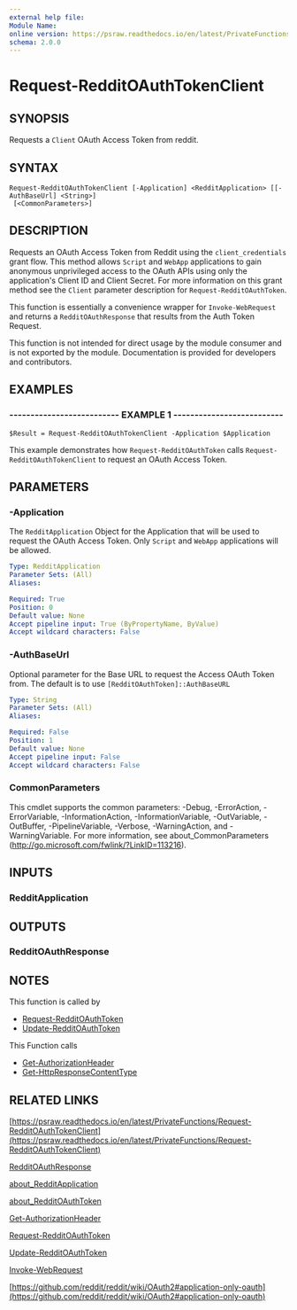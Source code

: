 ```yaml
---
external help file: 
Module Name: 
online version: https://psraw.readthedocs.io/en/latest/PrivateFunctions/Request-RedditOAuthTokenClient
schema: 2.0.0
---
```


# Request-RedditOAuthTokenClient

## SYNOPSIS
Requests a `Client` OAuth Access Token from reddit.

## SYNTAX

```
Request-RedditOAuthTokenClient [-Application] <RedditApplication> [[-AuthBaseUrl] <String>]
 [<CommonParameters>]
```

## DESCRIPTION
Requests an OAuth Access Token from Reddit using the `client_credentials` grant flow. This method allows `Script` and `WebApp` applications to gain anonymous unprivileged access to the OAuth APIs using only the application's Client ID and Client Secret. For more information on this grant method see the `Client` parameter description for `Request-RedditOAuthToken`.

This function is essentially a convenience wrapper for `Invoke-WebRequest` and returns a `RedditOAuthResponse` that results from the Auth Token Request.

This function is not intended for direct usage by the module consumer and is not exported by the module. Documentation is provided for developers and contributors.

## EXAMPLES

### -------------------------- EXAMPLE 1 --------------------------
```
$Result = Request-RedditOAuthTokenClient -Application $Application
```

This example demonstrates how `Request-RedditOAuthToken` calls `Request-RedditOAuthTokenClient` to request an OAuth Access Token.

## PARAMETERS

### -Application
The `RedditApplication` Object for the Application that will be used to request the OAuth Access Token. Only `Script` and `WebApp` applications will be allowed.

```yaml
Type: RedditApplication
Parameter Sets: (All)
Aliases: 

Required: True
Position: 0
Default value: None
Accept pipeline input: True (ByPropertyName, ByValue)
Accept wildcard characters: False
```

### -AuthBaseUrl
Optional parameter for the Base URL to request the Access OAuth Token from. The default is to use `[RedditOAuthToken]::AuthBaseURL`

```yaml
Type: String
Parameter Sets: (All)
Aliases: 

Required: False
Position: 1
Default value: None
Accept pipeline input: False
Accept wildcard characters: False
```

### CommonParameters
This cmdlet supports the common parameters: -Debug, -ErrorAction, -ErrorVariable, -InformationAction, -InformationVariable, -OutVariable, -OutBuffer, -PipelineVariable, -Verbose, -WarningAction, and -WarningVariable. For more information, see about_CommonParameters (http://go.microsoft.com/fwlink/?LinkID=113216).

## INPUTS

### RedditApplication

## OUTPUTS

### RedditOAuthResponse

## NOTES
This function is called by

* [Request-RedditOAuthToken](https://psraw.readthedocs.io/en/latest/Module/Request-RedditOAuthToken)
* [Update-RedditOAuthToken](https://psraw.readthedocs.io/en/latest/Module/Update-RedditOAuthToken)

This Function calls 

* [Get-AuthorizationHeader](https://psraw.readthedocs.io/en/latest/Module/Get-AuthorizationHeader)
* [Get-HttpResponseContentType](https://psraw.readthedocs.io/en/latest/PrivateFunctions/Get-HttpResponseContentType)

## RELATED LINKS

[https://psraw.readthedocs.io/en/latest/PrivateFunctions/Request-RedditOAuthTokenClient](https://psraw.readthedocs.io/en/latest/PrivateFunctions/Request-RedditOAuthTokenClient)

[RedditOAuthResponse](https://psraw.readthedocs.io/en/latest/Module/RedditOAuthResponse)

[about_RedditApplication](https://psraw.readthedocs.io/en/latest/Module/about_RedditApplication)

[about_RedditOAuthToken](https://psraw.readthedocs.io/en/latest/Module/about_RedditOAuthToken)

[Get-AuthorizationHeader](https://psraw.readthedocs.io/en/latest/Module/Get-AuthorizationHeader)

[Request-RedditOAuthToken](https://psraw.readthedocs.io/en/latest/Module/Request-RedditOAuthToken)

[Update-RedditOAuthToken](https://psraw.readthedocs.io/en/latest/Module/Update-RedditOAuthToken)

[Invoke-WebRequest](https://go.microsoft.com/fwlink/?LinkID=217035)

[https://github.com/reddit/reddit/wiki/OAuth2#application-only-oauth](https://github.com/reddit/reddit/wiki/OAuth2#application-only-oauth)